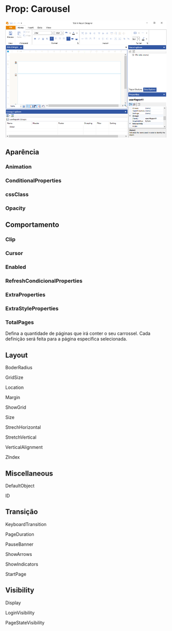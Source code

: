 # Prop: Carousel

![](../../../../../../.gitbook/assets/image%20%28115%29.png)

## Aparência

### Animation

### ConditionalProperties

### cssClass

### Opacity

## Comportamento

### Clip

### Cursor

### Enabled

### RefreshCondicionalProperties

### ExtraProperties

### ExtraStyleProperties

### TotalPages

Defina a quantidade de páginas que irá conter o seu carrossel. Cada definição será feita para a página específica selecionada.

## Layout

BoderRadius

GridSize

Location

Margin

ShowGrid

Size

StrechHorizontal

StretchVertical

VerticalAlignment

ZIndex

## Miscellaneous

DefaultObject

ID

## Transição

KeyboardTransition

PageDuration

PauseBanner

ShowArrows

ShowIndicators

StartPage

## Visibility

Display

LoginVisibility

PageStateVisibility

